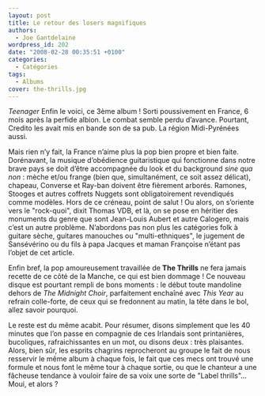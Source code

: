 ```yaml
---
layout: post
title: Le retour des losers magnifiques
authors:
  - Joe Gantdelaine
wordpress_id: 202
date: "2008-02-28 00:35:51 +0100"
categories:
  - Catégories
tags:
  - Albums
cover: the-thrills.jpg
---
```


_Teenager_ Enfin le voici, ce 3ème album ! Sorti poussivement en France, 6 mois
après la perfide albion. Le combat semble perdu d’avance. Pourtant, Credito les
avait mis en bande son de sa pub. La région Midi-Pyrénées aussi.

Mais rien n’y fait, la France n’aime plus la pop bien propre et bien faite.
Dorénavant, la musique d’obédience guitaristique qui fonctionne dans notre brave
pays se doit d’être accompagnée du look et du background *sine qua non* : mèche
et/ou frange (bien que, simultanément, ce soit assez délicat), chapeau, Converse
et Ray-ban doivent être fièrement arborés. Ramones, Stooges et autres coffrets
Nuggets sont obligatoirement revendiqués comme modèles. Hors de ce créneau,
point de salut ! Ou alors, on s’oriente vers le "rock-quoi", dixit Thomas VDB,
et là, on se pose en héritier des monuments du genre que sont Jean-Louis Aubert
et autre Calogero, mais c’est un autre problème. N’abordons pas non plus les
catégories folk à guitare sèche, guitares manouches ou "multi-ethniques", le
jugement de Sansévérino ou du fils à papa Jacques et maman Françoise n’étant pas
l’objet de cet article.

Enfin bref, la pop amoureusement travaillée de **The Thrills** ne fera jamais
recette de ce côté de la Manche, ce qui est bien dommage ! Ce nouveau disque est
pourtant rempli de bons moments : le début toute mandoline dehors de _The
Midnight Choir_, parfaitement enchaîné avec _This Year_ au refrain colle-forte,
de ceux qui se fredonnent au matin, la tête dans le bol, allez savoir pourquoi.

Le reste est du même acabit. Pour résumer, disons simplement que les 40 minutes
que l’on passe en compagnie de ces Irlandais sont printanières, bucoliques,
rafraichissantes en un mot, ou disons deux : très plaisantes. Alors, bien sûr,
les esprits chagrins reprocheront au groupe le fait de nous resservir le même
album à chaque fois, le fait que ces mecs ont trouvé une formule et nous font le
même tour à chaque sortie, ou que le chanteur a une fâcheuse tendance à vouloir
faire de sa voix une sorte de "Label thrills"… Moui, et alors ?

